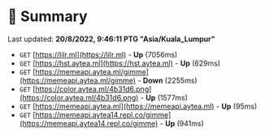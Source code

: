 # 📖 Summary
Last updated: **20/8/2022, 9:46:11 PTG "Asia/Kuala_Lumpur"**

- `GET` [https://lilr.ml](https://lilr.ml) - **Up** (7056ms)
- `GET` [https://hst.aytea.ml](https://hst.aytea.ml) - **Up** (629ms)
- `GET` [https://memeapi.aytea.ml/gimme](https://memeapi.aytea.ml/gimme) - **Down** (2255ms)
- `GET` [https://color.aytea.ml/4b31d6.png](https://color.aytea.ml/4b31d6.png) - **Up** (1577ms)
- `GET` [https://memeapi.aytea.ml](https://memeapi.aytea.ml) - **Up** (95ms)
- `GET` [https://memeapi.aytea14.repl.co/gimme](https://memeapi.aytea14.repl.co/gimme) - **Up** (941ms)
